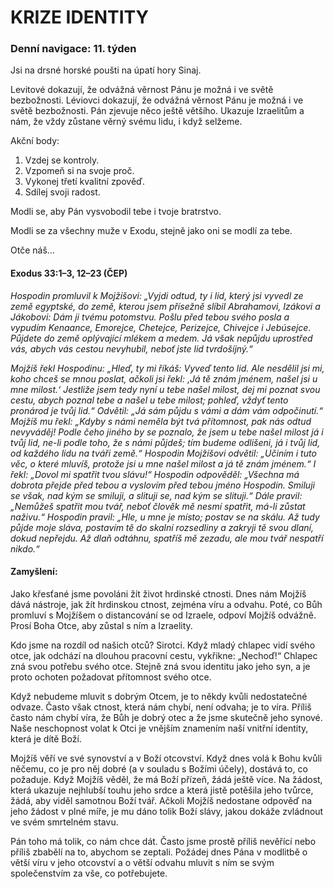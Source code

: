 # KRIZE IDENTITY

### Denní navigace: 11. týden

Jsi na drsné horské poušti na úpatí hory Sinaj.

Levitové dokazují, že odvážná věrnost Pánu je možná i ve světě bezbožnosti. Léviovci dokazují, že odvážná věrnost Pánu je možná i ve světě bezbožnosti. Pán zjevuje něco ještě většího. Ukazuje Izraelitům a nám, že vždy zůstane věrný svému lidu, i když selžeme.

Akční body:
1. Vzdej se kontroly.
2. Vzpomeň si na svoje proč.
3. Vykonej třetí kvalitní zpověď.
4. Sdílej svoji radost.

Modli se, aby Pán vysvobodil tebe i tvoje bratrstvo.

Modli se za všechny muže v Exodu, stejně jako oni se modlí za tebe.

Otče náš...

#### Exodus 33:1–3, 12–23 (ČEP)
*Hospodin promluvil k Mojžíšovi: „Vyjdi odtud, ty i lid, který jsi vyvedl ze země egyptské, do země, kterou jsem přísežně slíbil Abrahamovi, Izákovi a Jákobovi: Dám ji tvému potomstvu. Pošlu před tebou svého posla a vypudím Kenaance, Emorejce, Chetejce, Perizejce, Chivejce i Jebúsejce. Půjdete do země oplývající mlékem a medem. Já však nepůjdu uprostřed vás, abych vás cestou nevyhubil, neboť jste lid tvrdošíjný.“*

*Mojžíš řekl Hospodinu: „Hleď, ty mi říkáš: Vyveď tento lid. Ale nesdělil jsi mi, koho chceš se mnou poslat, ačkoli jsi řekl: ‚Já tě znám jménem, našel jsi u mne milost.‘ Jestliže jsem tedy nyní u tebe našel milost, dej mi poznat svou cestu, abych poznal tebe a našel u tebe milost; pohleď, vždyť tento pronárod je tvůj lid.“ Odvětil: „Já sám půjdu s vámi a dám vám odpočinutí.“ Mojžíš mu řekl: „Kdyby s námi neměla být tvá přítomnost, pak nás odtud nevyváděj! Podle čeho jiného by se poznalo, že jsem u tebe našel milost já i tvůj lid, ne-li podle toho, že s námi půjdeš; tím budeme odlišeni, já i tvůj lid, od každého lidu na tváři země.“ Hospodin Mojžíšovi odvětil: „Učiním i tuto věc, o které mluvíš, protože jsi u mne našel milost a já tě znám jménem.“ I řekl: „Dovol mi spatřit tvou slávu!“ Hospodin odpověděl: „Všechna má dobrota přejde před tebou a vyslovím před tebou jméno Hospodin. Smiluji se však, nad kým se smiluji, a slituji se, nad kým se slituji.“ Dále pravil: „Nemůžeš spatřit mou tvář, neboť člověk mě nesmí spatřit, má-li zůstat naživu.“ Hospodin pravil: „Hle, u mne je místo; postav se na skálu. Až tudy půjde moje sláva, postavím tě do skalní rozsedliny a zakryji tě svou dlaní, dokud nepřejdu. Až dlaň odtáhnu, spatříš mě zezadu, ale mou tvář nespatří nikdo.“*

#### Zamyšlení:
Jako křesťané jsme povoláni žít život hrdinské ctnosti. Dnes nám Mojžíš dává nástroje, jak žít hrdinskou ctnost, zejména víru a odvahu. Poté, co Bůh promluví s Mojžíšem o distancování se od Izraele, odpoví Mojžíš odvážně. Prosí Boha Otce, aby zůstal s ním a Izraelity.

Kdo jsme na rozdíl od našich otců? Sirotci. Když mladý chlapec vidí svého otce, jak odchází na dlouhou pracovní cestu, vykřikne: „Nechoď!“ Chlapec zná svou potřebu svého otce. Stejně zná svou identitu jako jeho syn, a je proto ochoten požadovat přítomnost svého otce.

Když nebudeme mluvit s dobrým Otcem, je to někdy kvůli nedostatečné odvaze. Často však ctnost, která nám chybí, není odvaha; je to víra. Příliš často nám chybí víra, že Bůh je dobrý otec a že jsme skutečně jeho synové. Naše neschopnost volat k Otci je vnějším znamením naší vnitřní identity, která je dítě Boží.

Mojžíš věří ve své synovství a v Boží otcovství. Když dnes volá k Bohu kvůli něčemu, co je pro něj dobré (a v souladu s Božími účely), dostává to, co požaduje. Když Mojžíš věděl, že má Boží přízeň, žádá ještě více. Na žádost, která ukazuje nejhlubší touhu jeho srdce a která jistě potěšila jeho tvůrce, žádá, aby viděl samotnou Boží tvář. Ačkoli Mojžíš nedostane odpověď na jeho žádost v plné míře, je mu dáno tolik Boží slávy, jakou dokáže zvládnout ve svém smrtelném stavu.

Pán toho má tolik, co nám chce dát. Často jsme prostě příliš nevěřící nebo příliš zbabělí na to, abychom se zeptali. Požádej dnes Pána v modlitbě o větší víru v jeho otcovství a o větší odvahu mluvit s ním se svým společenstvím za vše, co potřebujete.
